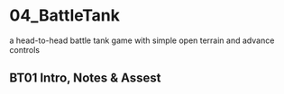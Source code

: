 # 04_BattleTank
a head-to-head battle tank game with simple open terrain and advance controls
## BT01 Intro, Notes & Assest

